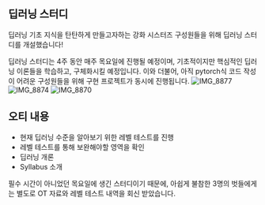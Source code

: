 ## 딥러닝 스터디

딥러닝 기초 지식을 탄탄하게 만들고자하는 강화 시스터즈 구성원들을 위해 딥러닝 스터디를 개설했습니다!

딥러닝 스터디는 4주 동안 매주 목요일에 진행될 예정이며, 기초적이지만 핵심적인 딥러닝 이론들을 학습하고, 구체화시킬 예정입니다. 이와 더불어, 아직 pytorch식 코드 작성이 어려운 구성원들을 위해 구현 프로젝트가 동시에 진행됩니다.
![IMG_8877](https://github.com/KanghwaSisters/kanghwasisters.github.io/assets/126959470/31729769-5bf4-416b-8d6f-abaabb6954d9)
![IMG_8874](https://github.com/KanghwaSisters/kanghwasisters.github.io/assets/126959470/78226877-3427-4b5a-8398-877b72d7286c)
![IMG_8870](https://github.com/KanghwaSisters/kanghwasisters.github.io/assets/126959470/4b6c22ca-b855-4f91-a51d-2e8c3113decb)


## 오티 내용

- 현재 딥러닝 수준을 알아보기 위한 레벨 테스트를 진행
- 레벨 테스트를 통해 보완해야할 영역을 확인
- 딥러닝 개론
- Syllabus 소개

필수 시간이 아니었던 목요일에 생긴 스터디이기 때문에, 아쉽게 불참한 3명의 벗들에게는 별도로 OT 자료와 레벨 테스트 내역을 회신 받았습니다.
